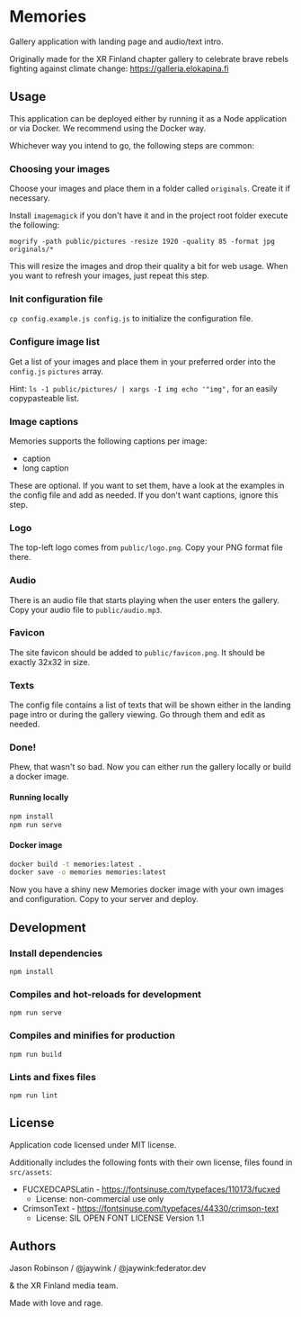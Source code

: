 # Memories

Gallery application with landing page and audio/text intro.

Originally made for the XR Finland chapter gallery to celebrate
brave rebels fighting against climate change: https://galleria.elokapina.fi

## Usage

This application can be deployed either by running it as a Node application or via Docker.
We recommend using the Docker way.

Whichever way you intend to go, the following steps are common:

### Choosing your images

Choose your images and place them in a folder called `originals`. Create it if necessary.

Install `imagemagick` if you don't have it and in the project root folder execute the following:

`mogrify -path public/pictures -resize 1920 -quality 85 -format jpg originals/*`

This will resize the images and drop their quality a bit for web usage. When you want to
refresh your images, just repeat this step.

### Init configuration file

`cp config.example.js config.js` to initialize the configuration file.

### Configure image list

Get a list of your images and place them in your preferred order into the `config.js`
`pictures` array.

Hint: `ls -1 public/pictures/ | xargs -I img echo '"img",` for an easily copypasteable list.

### Image captions

Memories supports the following captions per image:
* caption
* long caption

These are optional. If you want to set them, have a look at the examples in the config
file and add as needed. If you don't want captions, ignore this step.

### Logo

The top-left logo comes from `public/logo.png`. Copy your PNG format file there.

### Audio

There is an audio file that starts playing when the user enters the gallery.
Copy your audio file to `public/audio.mp3`.

### Favicon

The site favicon should be added to `public/favicon.png`. It should be exactly 32x32 in size.

### Texts

The config file contains a list of texts that will be shown either in the landing page
intro or during the gallery viewing. Go through them and edit as needed.

### Done!

Phew, that wasn't so bad. Now you can either run the gallery locally or build a docker image.

#### Running locally

```bash
npm install
npm run serve
```

#### Docker image

```bash
docker build -t memories:latest .
docker save -o memories memories:latest
```

Now you have a shiny new Memories docker image with your own images and configuration.
Copy to your server and deploy.

## Development

### Install dependencies

```
npm install
```

### Compiles and hot-reloads for development

```
npm run serve
```

### Compiles and minifies for production
```
npm run build
```

### Lints and fixes files
```
npm run lint
```

## License

Application code licensed under MIT license.

Additionally includes the following fonts with their own license,
files found in `src/assets`:
* FUCXEDCAPSLatin - https://fontsinuse.com/typefaces/110173/fucxed
  - License: non-commercial use only
* CrimsonText - https://fontsinuse.com/typefaces/44330/crimson-text
  - License: SIL OPEN FONT LICENSE Version 1.1

## Authors

Jason Robinson / @jaywink / @jaywink:federator.dev

& the XR Finland media team.

Made with love and rage.
